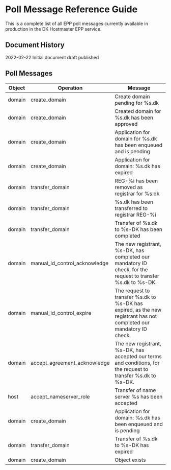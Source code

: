 # Poll Message Reference Guide

This is a complete list of all EPP poll messages currently available in production in the DK Hostmaster EPP service.

## Document History
2022-02-22  Initial document draft published

## Poll Messages

|Object|Operation                    |Message                                                                                                            |
|------|-----------------------------|-------------------------------------------------------------------------------------------------------------------|
|domain|create_domain                |Create domain pending for %s.dk                                                                                    |
|domain|create_domain                |Created domain for %s.dk has been approved                                                                         |
|domain|create_domain                |Application for domain for %s.dk has been enqueued and is pending                                                  |
|domain|create_domain                |Application for domain: %s.dk has expired                                                                          |
|domain|transfer_domain              |REG-%i has been removed as registrar for %s.dk                                                                     |
|domain|transfer_domain              |%s.dk has been transferred to registrar REG-%i                                                                     |
|domain|transfer_domain              |Transfer of %s.dk to %s-DK has been completed                                                                      |
|domain|manual_id_control_acknowledge|The new registrant, %s-DK, has completed our mandatory ID check, for the request to transfer %s.dk to %s-DK.       |
|domain|manual_id_control_expire     |The request to transfer %s.dk to %s-DK has expired, as the new registrant has not completed our mandatory ID check.|
|domain|accept_agreement_acknowledge |The new registrant, %s-DK, has accepted our terms and conditions, for the request to transfer %s.dk to %s-DK.      |
|host  |accept_nameserver_role       |Transfer of name server %s has been accepted                                                                       |
|domain|create_domain                |Application for domain: %s.dk has been enqueued and is pending                                                     |
|domain|transfer_domain              |Transfer of %s.dk to %s-DK has expired                                                                             |
|domain|create_domain                |Object exists                                                                                                      |
